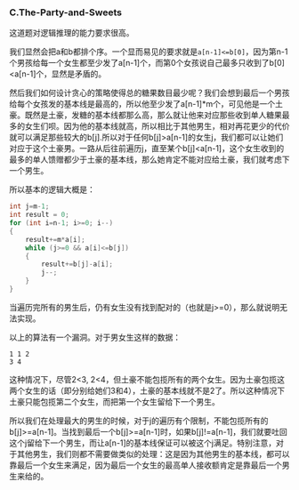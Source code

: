 ### C.The-Party-and-Sweets

这道题对逻辑推理的能力要求很高。

我们显然会把a和b都排个序。一个显而易见的要求就是```a[n-1]<=b[0]```，因为第n-1个男孩给每一个女生都至少发了a[n-1]个，而第0个女孩说自己最多只收到了b[0]<a[n-1]个，显然是矛盾的。

然后我们如何设计贪心的策略使得总的糖果数目最少呢？我们会想到最后一个男孩给每个女孩发的基本线是最高的，所以他至少发了a[n-1]*m个，可见他是一个土豪。既然是土豪，发糖的基本线都那么高，那么就让他来对应那些收到单人糖果最多的女生们呗。因为他的基本线就高，所以相比于其他男生，相对再花更少的代价就可以满足那些较大的b[j].所以对于任何b[j]>a[n-1]的女生j，我们都可以让她们对应于这个土豪男。一路从后往前遍历j，直至某个b[j]<a[n-1]，这个女生收到的最多的单人馈赠都少于土豪的基本线，那么她肯定不能对应给土豪，我们就考虑下一个男生。

所以基本的逻辑大概是：
```cpp
int j=m-1;
int result = 0;
for (int i=n-1; i>=0; i--)
{
    result+=m*a[i];
    while (j>=0 && a[i]<=b[j])
    {
    	result+=b[j]-a[i];
    	j--;
    }
}
```
当遍历完所有的男生后，仍有女生没有找到配对的（也就是j>=0），那么就说明无法实现。

以上的算法有一个漏洞。对于男女生这样的数据：
```
1 1 2
3 4
```
这种情况下，尽管2<3, 2<4，但土豪不能包揽所有的两个女生。因为土豪包揽这两个女生的话（即分别给她们3和4），土豪的基本线就不是2了。所以这种情况下土豪只能包揽第二个女生，而把第一个女生留给下一个男生。

所以我们在处理最大的男生的时候，对于j的遍历有个限制，不能包揽所有的b[j]>=a[n-1]。当找到最后一个b[j]>=a[n-1]时，如果b[j]!=a[n-1]，我们就要吐回这个j留给下一个男生，而让a[n-1]的基本线保证可以被这个j满足。特别注意，对于其他男生，我们则都不需要做类似的处理：这是因为其他男生的基本线，都可以靠最后一个女生来满足，因为最后一个女生的最高单人接收额肯定是靠最后一个男生来给的。



